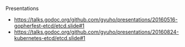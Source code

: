 Presentations

- https://talks.godoc.org/github.com/gyuho/presentations/20160516-gopherfest-etcd/etcd.slide#1
- https://talks.godoc.org/github.com/gyuho/presentations/20160824-kubernetes-etcd/etcd.slide#1
